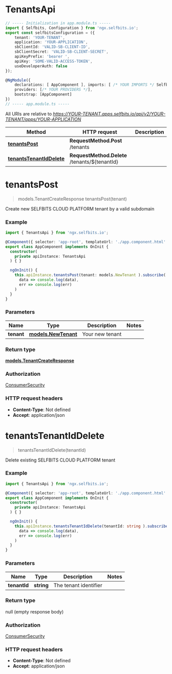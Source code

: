 # TenantsApi

```typescript
// ----- Initialization in app.module.ts -----
import { Selfbits, Configuration } from 'ngx.selfbits.io';
export const selfbitsConfiguration = ({
    tenant: 'YOUR-TENANT', 
    application: 'YOUR-APPLICATION',
    sbClientId: 'VALID-SB-CLIENT-ID',
    sbClientSecret: 'VALID-SB-CLIENT-SECRET',
    apiKeyPrefix: 'bearer ',
    apiKey: 'SOME-VALID-ACCESS-TOKEN',
    useDeveloperAuth: false
});

@NgModule({
	declarations: [ AppComponent ],	imports: [ /* YOUR IMPORTS */ Selfbits.forRoot(selfbitsConfiguration)	],
	providers: [/* YOUR PROVIDERS */],
	bootstrap: [AppComponent]
})
// ----- app.module.ts -----
```

All URIs are relative to *https://YOUR-TENANT.apps.selfbits.io/api/v2/YOUR-TENANT/apps/YOUR-APPLICATION*

Method | HTTP request | Description
------------- | ------------- | -------------
[**tenantsPost**](TenantsApi.md#tenantsPost) | **RequestMethod.Post** /tenants | 
[**tenantsTenantIdDelete**](TenantsApi.md#tenantsTenantIdDelete) | **RequestMethod.Delete** /tenants/${tenantId} | 


<a name="tenantsPost"></a>
# **tenantsPost**
> models.TenantCreateResponse tenantsPost(tenant)



Create new SELFBITS CLOUD PLATFORM tenant by a valid subdomain

### Example
```typescript
import { TenantsApi } from 'ngx.selfbits.io';

@Component({ selector: 'app-root', templateUrl: './app.component.html' })
export class AppComponent implements OnInit {
  constructor(
    private apiInstance: TenantsApi
  ) { }

  ngOnInit() {
    this.apiInstance.tenantsPost(tenant: models.NewTenant ).subscribe(
      data => console.log(data),
      err => console.log(err)
    )
  }
}
```

### Parameters

Name | Type | Description  | Notes
------------- | ------------- | ------------- | -------------
 **tenant** | [**models.NewTenant**](NewTenant.md)| Your new tenant | 

### Return type

[**models.TenantCreateResponse**](models.TenantCreateResponse.md)

### Authorization

[ConsumerSecurity](../README.md#ConsumerSecurity)

### HTTP request headers

 - **Content-Type**: Not defined
 - **Accept**: application/json

<a name="tenantsTenantIdDelete"></a>
# **tenantsTenantIdDelete**
> tenantsTenantIdDelete(tenantId)



Delete existing SELFBITS CLOUD PLATFORM tenant

### Example
```typescript
import { TenantsApi } from 'ngx.selfbits.io';

@Component({ selector: 'app-root', templateUrl: './app.component.html' })
export class AppComponent implements OnInit {
  constructor(
    private apiInstance: TenantsApi
  ) { }

  ngOnInit() {
    this.apiInstance.tenantsTenantIdDelete(tenantId: string ).subscribe(
      data => console.log(data),
      err => console.log(err)
    )
  }
}
```

### Parameters

Name | Type | Description  | Notes
------------- | ------------- | ------------- | -------------
 **tenantId** | **string**| The tenant identifier | 

### Return type

null (empty response body)

### Authorization

[ConsumerSecurity](../README.md#ConsumerSecurity)

### HTTP request headers

 - **Content-Type**: Not defined
 - **Accept**: application/json

